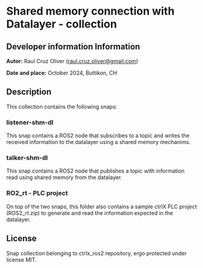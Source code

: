 # Shared memory connection with Datalayer - collection

## Developer information Information

**Autor:** Raul Cruz Oliver (raul.cruz.oliver@gmail.com)

**Date and place:** October 2024, Buttikon, CH


## Description
This collection contains the following snaps:

### listener-shm-dl
This snap contains a ROS2 node that subscribes to a topic and writes the received information to the datalayer using a shared memory mechanims.

### talker-shm-dl
This snap contains a ROS2 node that publishes a topic with information read using shared memory from the datalayer.

### RO2_rt - PLC project
On top of the two snaps, this folder also contains a sample ctrlX PLC project (ROS2_rt.zip) to generate and read the information expected in the datalayer.

## License
Snap collection belonging to ctrlx_ros2 repository, ergo protected under license MIT.